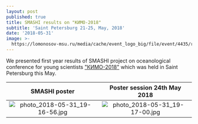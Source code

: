 ```yaml
---
layout: post
published: true
title: SMASHI results on "КИМО-2018"
subtitle: 'Saint Petersburg 21-25, May, 2018'
date: '2018-05-31'
image: >-
  https://lomonosov-msu.ru/media/cache/event_logo_big/file/event/4435/rus_logo_00437982b5d844b79a59b5868ae69b24ea990e98.jpg
---
```

We presented first year results of SMASHI project on oceanological conference for young scientists ["КИМО-2018"](http://kimocon.ru/) which was held in Saint Petersburg this May.

SMASHI poster            |  Poster session 24th May 2018
:-------------------------:|:-------------------------:
![photo_2018-05-31_19-16-56.jpg]({{site.baseurl}}/img/photo_2018-05-31_19-16-56.jpg) |  ![photo_2018-05-31_19-17-00.jpg]({{site.baseurl}}/img/photo_2018-05-31_19-17-00.jpg)
